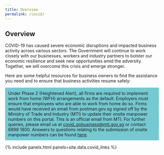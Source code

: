 ```yaml
---
title: Overview
permalink: /covid/
---
```

## Overview

COVID-19 has caused severe economic disruptions and impacted business activity across various sectors. The Government will continue to work closely with our businesses, workers and industry partners to bolster our economic resilience and seek new opportunities amid the adversity. Together, we will overcome this crisis and emerge stronger.

Here are some helpful resources for business owners to find the assistance you need and to ensure that business activities resume safely:

<div id="notebox" style="background-color: #75c9d1 ; padding: 10px; border: 1px #037e8a;">
Under Phase 2 (Heightened Alert), all firms are required to implement work from home (WFH) arrangements as the default. Employers must ensure that employees who are able to work from home do so. Firms would have received an email from postman.gov.sg signed off by the Ministry of Trade and Industry (MTI) to update their onsite manpower numbers on this portal. This is an official email from MTI. For further queries, please email us at <a href="mailto: covid_gobusiness@mti.gov.sg">covid_gobusiness@mti.gov.sg</a> or contact 6898 1800. Answers to questions relating to the submission of onsite manpower numbers can be found <a href="/guides/">here</a>.
</div>

{% include panels.html panels=site.data.covid_links %}
